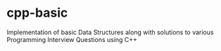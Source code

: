 # cpp-basic


Implementation of basic Data Structures along with solutions to various Programming Interview Questions using C++

